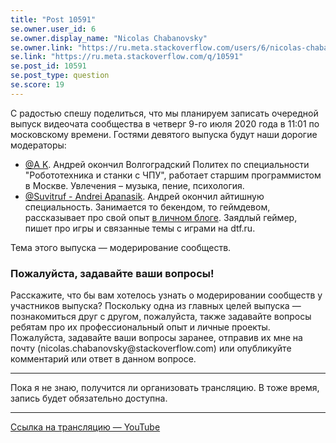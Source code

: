 ```yaml
---
title: "Post 10591"
se.owner.user_id: 6
se.owner.display_name: "Nicolas Chabanovsky"
se.owner.link: "https://ru.meta.stackoverflow.com/users/6/nicolas-chabanovsky"
se.link: "https://ru.meta.stackoverflow.com/q/10591"
se.post_id: 10591
se.post_type: question
se.score: 19
---
```

<p>С радостью спешу поделиться, что мы планируем записать очередной выпуск видеочата сообщества в четверг 9-го июля 2020 года в 11:01 по московскому времени. Гостями девятого выпуска будут наши дорогие модераторы:</p>
<ul>
<li><a href="https://ru.stackoverflow.com/users/213987/a-k">@A K</a>. Андрей окончил Волгоградский Политех по специальности &quot;Робототехника и станки с ЧПУ&quot;, работает старшим программистом в Москве. Увлечения – музыка, пение, психология.</li>
<li><a href="https://ru.stackoverflow.com/users/15479/suvitruf-andrei-apanasik">@Suvitruf - Andrei Apanasik</a>. Андрей окончил айтишную специальность. Занимается то бекендом, то геймдевом, рассказывает про свой опыт <a href="https://suvitruf.ru/" rel="nofollow noreferrer">в личном блоге</a>. Заядлый геймер, пишет про игры и связанные темы с играми на dtf.ru.</li>
</ul>
<p>Тема этого выпуска — модерирование сообществ.</p>
<h3>Пожалуйста, задавайте ваши вопросы!</h3>
<p>Расскажите, что бы вам хотелось узнать о модерировании сообществ у участников выпуска? Поскольку одна из главных целей выпуска — познакомиться друг с другом, пожалуйста, также задавайте вопросы ребятам про их профессиональный опыт и личные проекты. Пожалуйста, задавайте ваши вопросы заранее, отправив их мне на почту (nicolas.chabanovsky@stackoverflow.com) или опубликуйте комментарий или ответ в данном вопросе.</p>
<hr />
<p>Пока я не знаю, получится ли организовать трансляцию. В тоже время, запись будет обязательно доступна.</p>
<hr />
<p><a href="https://www.youtube.com/watch?v=gJuhEcD4nqo" rel="nofollow noreferrer">Ссылка на трансляцию — YouTube</a></p>
